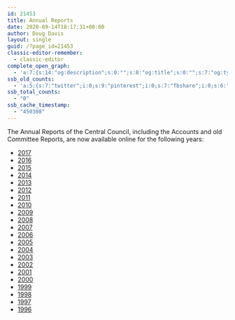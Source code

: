 ```yaml
---
id: 21453
title: Annual Reports
date: 2020-09-14T18:17:31+00:00
author: Doug Davis
layout: single
guid: /?page_id=21453
classic-editor-remember:
  - classic-editor
complete_open_graph:
  - 'a:7:{s:14:"og:description";s:0:"";s:8:"og:title";s:0:"";s:7:"og:type";s:0:"";s:12:"twitter:card";s:7:"summary";s:15:"twitter:creator";s:0:"";s:19:"twitter:description";s:0:"";s:8:"og:image";s:0:"";}'
ssb_old_counts:
  - 'a:5:{s:7:"twitter";i:0;s:9:"pinterest";i:0;s:7:"fbshare";i:0;s:6:"reddit";i:0;s:6:"tumblr";N;}'
ssb_total_counts:
  - "0"
ssb_cache_timestamp:
  - "450308"
---
```

The Annual Reports of the Central Council, including the Accounts and old Committee Reports, are now available online for the following years:

  * <a href="http://www.methods.org.uk/archive/ccr2017.htm" target="_blank" rel="noopener noreferrer">2017</a>
  * <a href="http://www.methods.org.uk/archive/ccr2016.htm" target="_blank" rel="noopener noreferrer">2016</a>
  * <a href="http://www.methods.org.uk/archive/ccr2015.htm" target="_blank" rel="noopener noreferrer">2015</a>
  * <a href="http://www.methods.org.uk/archive/ccr2014.htm" target="_blank" rel="noopener noreferrer">2014</a>
  * <a href="http://www.methods.org.uk/archive/ccr2013.htm" target="_blank" rel="noopener noreferrer">2013</a>
  * <a href="http://www.methods.org.uk/archive/ccr2012.htm" target="_blank" rel="noopener noreferrer">2012</a>
  * <a href="http://www.methods.org.uk/archive/ccr2011.htm" target="_blank" rel="noopener noreferrer">2011</a>
  * <a href="http://www.methods.org.uk/archive/ccr2010.htm" target="_blank" rel="noopener noreferrer">2010</a>
  * <a href="http://www.methods.org.uk/archive/ccr2009.htm" target="_blank" rel="noopener noreferrer">2009</a>
  * <a href="http://www.methods.org.uk/archive/ccr2008.htm" target="_blank" rel="noopener noreferrer">2008</a>
  * <a href="http://www.methods.org.uk/archive/ccr2007.htm" target="_blank" rel="noopener noreferrer">2007</a>
  * <a href="http://www.methods.org.uk/archive/ccr2006.htm" target="_blank" rel="noopener noreferrer">2006</a>
  * <a href="http://www.methods.org.uk/archive/ccr2005.htm" target="_blank" rel="noopener noreferrer">2005</a>
  * <a href="http://www.methods.org.uk/archive/ccr2004.htm" target="_blank" rel="noopener noreferrer">2004</a>
  * <a href="http://www.methods.org.uk/archive/ccr2003.htm" target="_blank" rel="noopener noreferrer">2003</a>
  * <a href="http://www.methods.org.uk/archive/ccr2002.htm" target="_blank" rel="noopener noreferrer">2002</a>
  * <a href="http://www.methods.org.uk/archive/ccr2001.htm" target="_blank" rel="noopener noreferrer">2001</a>
  * <a href="http://www.methods.org.uk/archive/ccr2000.htm" target="_blank" rel="noopener noreferrer">2000</a>
  * <a href="http://www.methods.org.uk/archive/ccr1999.htm" target="_blank" rel="noopener noreferrer">1999</a>
  * <a href="http://www.methods.org.uk/archive/ccr1998.htm" target="_blank" rel="noopener noreferrer">1998</a>
  * <a href="http://www.methods.org.uk/archive/ccr1997.htm" target="_blank" rel="noopener noreferrer">1997</a>
  * <a href="http://www.methods.org.uk/archive/ccr1996.htm" target="_blank" rel="noopener noreferrer">1996</a>
